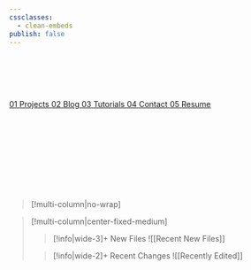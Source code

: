 ```yaml
---
cssclasses:
  - clean-embeds
publish: false
---
```



<div id='stars'></div>
<div id='stars2'></div>
<div id='stars3'></div>
<div id='stars4'></div>

 <br>
 <br>
  <br>
 <br>


 <div class="menu-links">
    <a  href="https://www.skugies.com/10+-+Projects/Projects" class="solarlink" target="_self">
      <span class="anchor"></span>  
      <span class="index">01</span>  
      <span class="label">Projects</span>  
    </a>
    <a class="solarlink" href="https://www.skugies.com/00+-+Index/Blog" target="_self">
      <span class="anchor"></span>  
      <span class="index">02</span>  
      <span class="label">Blog</span>  
    </a>
    <a class="solarlink" href="https://www.skugies.com/30+-+Tutorials/Tutorials" target="_self">
      <span class="anchor"></span>  
      <span class="index">03</span>  
      <span class="label">Tutorials</span>  
    </a>
    <a class="solarlink" href="https://www.skugies.com/00+-+Index/Contact" target="_self">
      <span class="anchor"></span>  
      <span class="index">04</span>  
      <span class="label">Contact</span>  
    </a>
       <a class="solarlink" href="https://www.skugies.com/00+-+Index/Resume" target="_new">
      <span class="anchor"></span>  
      <span class="index">05</span>  
      <span class="label">Resume</span>  
    </a>
  </div>


 <br>
 <br>
 <br>
 <br>
 <br>
 <br>
 <br>
 <br>




>[!multi-column|no-wrap]

> [!multi-column|center-fixed-medium]
>
>> [!info|wide-3]+  New Files
>> ![[Recent New Files]] 
>
>> [!info|wide-2]+  Recent Changes
>> ![[Recently Edited]] 
>












\
\
\
\
\
\
\
\
\
\
\
\
\
\
\
\
\
\
\
\
\
\
\
\
\
\
\
\
\
\
\
\
\
\
\
\
\
\
\
\
\
\
\
\
\
\
\
\
\
\
\
\
\
\
\
\
\
\
\
\
\
\
\
\
\
\
\
\
\
\
\
\
\
\
\
\
\
\
\
\
\
\
\
\
\
\
\
\
\
\
\
\
\
\
\
\
\
\
\
\
\
\
\
\
\
\
\
\
\
\
\
\
\
\
\
\
\
\
\
\
\
\
\
\
\
\
\
\
\
\
\
\
\
\
\
\
\
\
\
\
\
\
\
\
\
\
\
\
\
\
\
\
\
\
\
\
\
\
\
\
\
\
\
\
\
\
\
\
\
\
\
\
\
\
\
\
\
\
\
\
\
\
\
\
\
\
\
\
\
\
\
\
\
\
\
\
\
\
\
\
\
\
\
\
\
\
\
\
\
\
\
\
\
\
\
\
\
\
\
\
\
\
\
\
\
\
\
\
\
\
<tab>
What are you doing down here?










